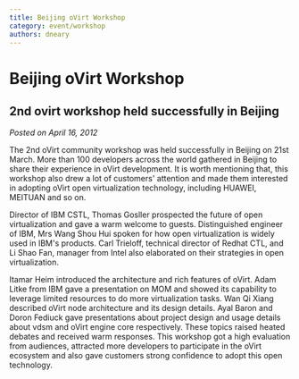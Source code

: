 ```yaml
---
title: Beijing oVirt Workshop
category: event/workshop
authors: dneary
---
```


# Beijing oVirt Workshop

## 2nd ovirt workshop held successfully in Beijing

*Posted on April 16, 2012*

The 2nd oVirt community workshop was held successfully in Beijing on 21st March. More than 100 developers across the world gathered in Beijing to share their experience in oVirt development. It is worth mentioning that, this workshop also drew a lot of customers' attention and made them interested in adopting oVirt open virtualization technology, including HUAWEI, MEITUAN and so on.

Director of IBM CSTL, Thomas Gosller prospected the future of open virtualization and gave a warm welcome to guests. Distinguished engineer of IBM, Mrs Wang Shou Hui spoken for how open virtualization is widely used in IBM's products. Carl Trieloff, technical director of Redhat CTL, and Li Shao Fan, manager from Intel also elaborated on their strategies in open virtualization.

Itamar Heim introduced the architecture and rich features of oVirt. Adam Litke from IBM gave a presentation on MOM and showed its capability to leverage limited resources to do more virtualization tasks. Wan Qi Xiang described oVirt node architecture and its design details. Ayal Baron and Doron Fediuck gave presentations about project design and usage details about vdsm and oVirt engine core respectively. These topics raised heated debates and received warm responses. This workshop got a high evaluation from audiences, attracted more developers to participate in the oVirt ecosystem and also gave customers strong confidence to adopt this open technology.

